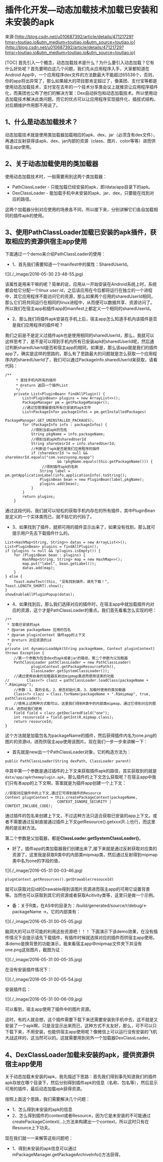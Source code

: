 # 插件化开发—动态加载技术加载已安装和未安装的apk

来源:[http://blog.csdn.net/u010687392/article/details/47121729?hmsr=toutiao.io&utm_medium=toutiao.io&utm_source=toutiao.io](http://blog.csdn.net/u010687392/article/details/47121729?hmsr=toutiao.io&utm_medium=toutiao.io&utm_source=toutiao.io)

[TOC]
首先引入一个概念，动态加载技术是什么？为什么要引入动态加载？它有什么好处呢？首先要明白这几个问题，我们先从应用程序入手，大家都知道在Android App中，一个应用程序dex文件的方法数最大不能超过65536个，否则，你的app将出异常了，那么如果越大的项目那肯定超过了，像美团、支付宝等都是使用动态加载技术，支付宝在去年的一个技术分享类会议上就推崇让应用程序插件化，而美团也公布了他们的解决方案：Dex自动拆包和动态加载技术。所以使用动态加载技术解决此类问题。而它的优点可以让应用程序实现插件化、插拔式结构，对后期维护作用那不用说了。

## 1、什么是动态加载技术？
动态加载技术就是使用类加载器加载相应的apk、dex、jar（必须含有dex文件），再通过反射获得该apk、dex、jar内部的资源（class、图片、color等等）进而供宿主app使用。

## 2、关于动态加载使用的类加载器
使用动态加载技术时，一般需要用到这两个类加载器：

* PathClassLoader - 只能加载已经安装的apk，即/data/app目录下的apk。
* DexClassLoader  - 能加载手机中未安装的apk、jar、dex，只要能在找到对应的路径。

这两个加载器分别对应使用的场景各不同，所以接下来，分别讲解它们各自加载相同的插件apk的使用。

## 3、使用PathClassLoader加载已安装的apk插件，获取相应的资源供宿主app使用
下面通过一个demo来介绍PathClassLoader的使用：

* 1、首先我们需要知道一个manifest中的属性：SharedUserId。

![](./_image/2016-05-30 23-48-55.jpg)

该属性是用来干嘛的呢？简单的说，应用从一开始安装在Android系统上时，系统都会给它分配一个*linux user id*，之后该应用在今后都将运行在独立的一个进程中，其它应用程序不能访问它的资源，那么如果两个应用的sharedUserId相同，那么它们将共同运行在相同的linux进程中，从而便可以数据共享、资源访问了。所以我们在宿主app和插件app的manifest上都定义一个相同的sharedUserId。

* 2、那么我们将插件apk安装在手机上后，宿主app怎么知道手机内该插件是否是我们应用程序的插件呢？

我们之前是不是定义过插件apk也是使用相同的sharedUserId，那么，我就可以这样思考了，是不是可以得到手机内所有已安装apk的sharedUserId呢，然后通过判断sharedUserId是否和宿主app的相同，如果是，那么该app就是我们的插件app了。确实是这样的思路的，那么有了思路最大的问题就是怎么获取一个应用程序内的sharedUserId了，我们可以通过PackageInfo.sharedUserId来获取，请看代码：

```
/**
     * 查找手机内所有的插件
     * @return 返回一个插件List
     */
    private List<PluginBean> findAllPlugin() {
        List<PluginBean> plugins = new ArrayList<>();
        PackageManager pm = getPackageManager();
        //通过包管理器查找所有已安装的apk文件
        List<PackageInfo> packageInfos = pm.getInstalledPackages(
                                    PackageManager.GET_UNINSTALLED_PACKAGES);
        for (PackageInfo info : packageInfos) {
            //得到当前apk的包名
            String pkgName = info.packageName;
            //得到当前apk的sharedUserId
            String shareUesrId = info.sharedUserId;
            //判断这个apk是否是我们应用程序的插件
            if (shareUesrId != null && shareUesrId.equals("com.sunzxyong.myapp") 
                        && !pkgName.equals(this.getPackageName())) {
                 //得到插件apk的名称
                String label = pm.getApplicationLabel(info.applicationInfo).toString();
                PluginBean bean = new PluginBean(label,pkgName);
                plugins.add(bean);
            }
        }
        return plugins;
    }
```

通过这段代码，我们就可以轻松的获取手机内存在的所有插件，其中PluginBean是定义的一个实体类而已，就不贴它的代码了。

* 3、如果找到了插件，就把可用的插件显示出来了，如果没有找到，那么就可提示用户先去下载插件什么的。

```
List<HashMap<String, String>> datas = new ArrayList<>();  
List<PluginBean> plugins = findAllPlugin();  
if (plugins != null && !plugins.isEmpty()) {  
    for (PluginBean bean : plugins) {  
        HashMap<String, String> map = new HashMap<>();  
        map.put("label", bean.getLabel());  
        datas.add(map);  
    }  
} else {  
    Toast.makeText(this, "没有找到插件，请先下载！", Toast.LENGTH_SHORT).show();  
}  
showEnableAllPluginPopup(datas);  
```

* 4、如果找到后，那么我们选择对应的插件时，在宿主app中就加载插件内对应的资源，这个才是PathClassLoader的重点。我们首先看看怎么实现的吧：

```
/**
 * 加载已安装的apk
 * @param packageName 应用的包名
 * @param pluginContext 插件app的上下文
 * @return 对应资源的id
 */
private int dynamicLoadApk(String packageName, Context pluginContext) throws Exception {
    //第一个参数为包含dex的apk或者jar的路径，第二个参数为父加载器
    PathClassLoader pathClassLoader = new PathClassLoader(
            pluginContext.getPackageResourcePath(),
            ClassLoader.getSystemClassLoader());
    //通过使用自身的加载器反射出mipmap类进而使用该类的功能
//        Class<?> clazz = pathClassLoader.loadClass(packageName + ".R$mipmap");
    //参数：1、类的全名，2、是否初始化类，3、加载时使用的类加载器
    Class<?> clazz = Class.forName(packageName + ".R$mipmap", true, pathClassLoader);
    //使用上述两种方式都可以，这里我们得到R类中的内部类mipmap，通过它得到对应的图片id，进而给我们使用
    Field field = clazz.getDeclaredField("one");
    int resourceId = field.getInt(R.mipmap.class);
    return resourceId;
}
```

这个方法就是加载包名为packageName的插件，然后获得插件内名为one.png的图片的资源id，进而供宿主app使用该图片。现在我们一步一步来讲解一下：

* 首先就是new出一个PathClassLoader对象，它的构造方法为：

```
public PathClassLoader(String dexPath, ClassLoader parent)  
```

中其中第一个参数是通过插件的上下文来获取插件apk的路径，其实获取到的就是`data/app/apkthemeplugin.apk`，那么插件的上下文怎么获取呢？在宿主app中我们只有本app的上下文啊，答案就是为插件app创建一个上下文：

```
//获取对应插件中的上下文,通过它可得到插件的Resource  
Context plugnContext = this.createPackageContext(packageName, 
                        CONTEXT_IGNORE_SECURITY | CONTEXT_INCLUDE_CODE);  
```

通过插件的包名来创建上下文，不过这种方法只适合获取已安装的app上下文。或者不需要通过反射直接通过插件上下文getResource().getxxx(R.*.*);也行，而这里用的是反射方法。

第二个参数是父加载器，都是**ClassLoader.getSystemClassLoader()**。

* 好了，插件app的类加载器我们创建出来了,接下来就是通过反射获取对应类的资源了，这里我是获取R类中的内部类mipmap类，然后通过反射得到mipmap类中名为one的字段的值，

![](./_image/2016-05-31 00-03-46.jpg)

```
plugnContext.getResources().getDrawable(resouceId)  
```
就可以获取对应id的Drawable得到该图片资源进而宿主app的可用它设置背景等。当然也可以获取到其它的资源或者获取Acitivity类等，这里只是做一个示例。

* 备：关于R类，在AS中的目录为：/build/generated/source/r/debug/<- packageName ->。它的内部类有：

![](./_image/2016-05-31 00-05-05.jpg)

脑洞大的可以尽可能的利用这些资源吧！！！
下面演示下该demo效果，在没有插件情况下会提示请先下载插件，有插件时候就选择对应的插件而供宿主app使用，本demo是换背景的功能演示，我来看宿主app中mipmap文件夹下并没有one.png这张图片，截图为证：

![](./_image/2016-05-31 00-05-35.jpg)

在没有安装插件情况下：

![](./_image/2016-05-31 00-05-54.jpg)

安装插件后：


![](./_image/2016-05-31 00-06-09.jpg)

可以看到，宿主app使用了插件中的图片资源。

这时，有的人就会想，这个插件需要下载下来还需要安装到手机中去，这不就是又安装了一个apk啊，只是没显示出来而已，这种方式不太友好，那么，可不可以只下载下来，不用安装，也能供宿主app使用呢？像微信上可以运行没有安装的飞机大战这样的，这当然可以的。这就需要用到另外一个加载器DexClassLoader。

## 4、DexClassLoader加载未安装的apk，提供资源供宿主app使用

关于动态加载未安装的apk，我先描述下思路：首先我们得到事先知道我们的插件apk存放在哪个目录下，然后分别得到插件apk的信息（名称、包名等），然后显示可用的插件，最后动态加载apk获得资源。

按照上面这个思路，我们需要解决几个问题：
* 1、怎么得到未安装的apk的信息
* 2、怎么得到插件的context或者Resource，因为它是未安装的不可能通过createPackageContext(...);方法来构建出一个context，所以这时只有在Resource上下功夫。

现在我们就一一来解答这些问题吧：

* 1、得到未安装的apk信息可以通过mPackageManager.getPackageArchiveInfo()方法获得，